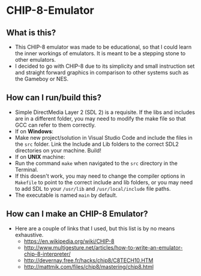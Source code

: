 # CHIP-8-Emulator

What is this?
-------------
- This CHIP-8 emulator was made to be educational, so that I could learn the inner workings of emulators. It is meant to be a stepping stone to other emulators.
- I decided to go with CHIP-8 due to its simplicity and small instruction set and straight forward graphics in comparison to other systems such as the Gameboy or NES.


How can I run/build this?
-------------------
- Simple DirectMedia Layer 2 (SDL 2) is a requisite. If the libs and includes are in a different folder, you may need to modify the make file so that GCC can refer to them correctly.
- If on **Windows**:
- Make new project/solution in Visual Studio Code and include the files in the <code>src</code> folder. Link the Include and Lib folders to the correct SDL2 directories on your machine. Build!
- If on **UNIX** machine: 
- Run the command <code>make</code> when navigated to the <code>src</code> directory in the Terminal.
- If this doesn't work, you may need to change the compiler options in <code>Makefile</code> to point to the correct include and lib folders, or you may need to add SDL to your <code>/usr/lib</code> and <code>/usr/local/include</code> file paths.
- The executable is named <code>main</code> by default.


How can I make an CHIP-8 Emulator?
----------------------------------
- Here are a couple of links that I used, but this list is by no means exhaustive.
  - <https://en.wikipedia.org/wiki/CHIP-8>
  - <http://www.multigesture.net/articles/how-to-write-an-emulator-chip-8-interpreter/>
  - <http://devernay.free.fr/hacks/chip8/C8TECH10.HTM>
  - <http://mattmik.com/files/chip8/mastering/chip8.html>




